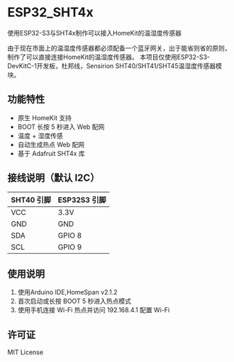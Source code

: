 # ESP32_SHT4x
使用ESP32-S3与SHT4x制作可以接入HomeKit的温湿度传感器

由于现在市面上的温湿度传感器都必须配备一个蓝牙网关，出于能省则省的原则，制作了可以直接连接HomeKit的温湿度传感器。
本项目仅使用ESP32-S3-DevKitC-1开发板，杜邦线，Sensirion SHT40/SHT41/SHT45温湿度传感器模块。
## 功能特性

- 原生 HomeKit 支持
- BOOT 长按 5 秒进入 Web 配网
- 温度 + 湿度传感
- 自动生成热点 Web 配网
- 基于 Adafruit SHT4x 库

## 接线说明（默认 I2C）

|  SHT40 引脚    | ESP32S3 引脚 |
|----------------|-------------|
| VCC            | 3.3V        |
| GND            | GND         |
| SDA            | GPIO 8      |
| SCL            | GPIO 9      |

## 使用说明

1. 使用Arduino IDE,HomeSpan v2.1.2
2. 首次启动或长按 BOOT 5 秒进入热点模式
3. 使用手机连接 Wi-Fi 热点并访问 192.168.4.1 配置 Wi-Fi

## 许可证

MIT License
